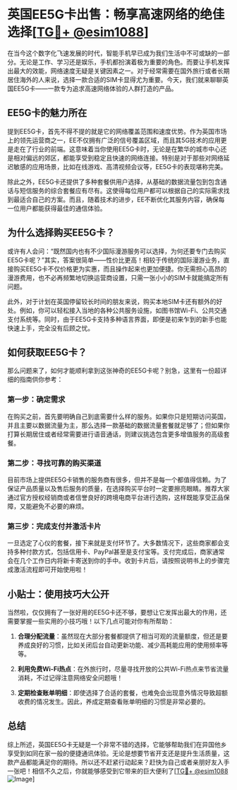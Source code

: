 # 英国EE5G卡出售：畅享高速网络的绝佳选择[[TG💪+ @esim1088](https://t.me/s/esim1088)]

在当今这个数字化飞速发展的时代，智能手机早已成为我们生活中不可或缺的一部分。无论是工作、学习还是娱乐，手机都扮演着极为重要的角色。而要让手机发挥出最大的效能，网络速度无疑是关键因素之一。对于经常需要在国外旅行或者长期居住海外的人来说，选择一款合适的SIM卡显得尤为重要。今天，我们就来聊聊英国EE5G卡——一款专为追求高速网络体验的人群打造的产品。

## EE5G卡的魅力所在

提到EE5G卡，首先不得不提的就是它的网络覆盖范围和速度优势。作为英国市场上的领先运营商之一，EE不仅拥有广泛的信号覆盖区域，而且其5G技术的应用更是走在了行业的前端。这意味着当你使用EE5G卡时，无论是在繁华的城市中心还是相对偏远的郊区，都能享受到稳定且快速的网络连接。特别是对于那些对网络延迟敏感的应用场景，比如在线游戏、高清视频会议等，EE5G卡的表现堪称完美。

除此之外，EE5G卡还提供了多种套餐供用户选择，从基础的数据流量包到包含通话与短信服务的综合套餐应有尽有。这使得每位用户都可以根据自己的实际需求找到最适合自己的方案。而且，随着技术的进步，EE不断优化其服务内容，确保每一位用户都能获得最佳的通信体验。

## 为什么选择购买EE5G卡？

或许有人会问：“既然国内也有不少国际漫游服务可以选择，为何还要专门去购买EE5G卡呢？”其实，答案很简单——性价比更高！相较于传统的国际漫游业务，直接购买EE5G卡不仅价格更为实惠，而且操作起来也更加便捷。你无需担心高昂的漫游费用，也不必再频繁地切换运营商设置，只需一张小小的SIM卡就能搞定所有问题。

此外，对于计划在英国停留较长时间的朋友来说，购买本地SIM卡还有额外的好处。例如，你可以轻松接入当地的各种公共服务设施，如图书馆Wi-Fi、公共交通支付系统等。同时，由于EE5G卡支持多种语言界面，即便是初来乍到的新手也能快速上手，完全没有后顾之忧。

## 如何获取EE5G卡？

那么问题来了，如何才能顺利拿到这张神奇的EE5G卡呢？别急，这里有一份超详细的指南供你参考：

### 第一步：确定需求

在购买之前，首先要明确自己到底需要什么样的服务。如果你只是短期访问英国，并且主要以数据流量为主，那么选择一款基础的数据流量套餐就足够了；但如果你打算长期居住或者经常需要进行语音通话，则建议挑选包含更多增值服务的高级套餐。

### 第二步：寻找可靠的购买渠道

目前市场上提供EE5G卡销售的服务商有很多，但并不是每一个都值得信赖。为了保证产品质量以及售后服务的质量，在选择购买平台时一定要擦亮眼睛。推荐大家通过官方授权经销商或者信誉良好的跨境电商平台进行选购，这样既能享受正品保障，又能避免不必要的麻烦。

### 第三步：完成支付并激活卡片

一旦选定了心仪的套餐，接下来就是支付环节了。大多数情况下，这些商家都会支持多种付款方式，包括信用卡、PayPal甚至是支付宝等。支付完成后，商家通常会在几个工作日内将新卡寄送到你的手中。收到卡片后，请按照说明书上的步骤完成激活流程即可开始使用啦！

## 小贴士：使用技巧大公开

当然啦，仅仅拥有了一张好用的EE5G卡还不够，要想让它发挥出最大的作用，还需要掌握一些实用的小技巧哦！以下几点可能对你有所帮助：

1. **合理分配流量**：虽然现在大部分套餐都提供了相当可观的流量额度，但还是要养成良好的习惯，比如关闭后台自动更新功能、减少高耗能应用的使用频率等等。
   
2. **利用免费Wi-Fi热点**：在外旅行时，尽量寻找开放的公共Wi-Fi热点来节省流量消耗，不过记得注意网络安全问题哦！

3. **定期检查账单明细**：即使选择了合适的套餐，也难免会出现意外情况导致超额收费的情况发生。因此，养成定期查看账单明细的习惯是非常必要的。

## 总结

综上所述，英国EE5G卡无疑是一个非常不错的选择，它能够帮助我们在异国他乡享受到如同在家一般的便捷通讯体验。无论是想要节省开支还是提升生活质量，这款产品都能满足你的期待。所以还不赶紧行动起来？赶快为自己或者亲朋好友入手一张吧！相信不久之后，你就能够感受到它带来的巨大便利了[[TG💪+ @esim1088](https://t.me/s/esim1088) ![Image](https://i.postimg.cc/4NQfJmqS/Snipaste-2025-05-13-00-14-12.png)]